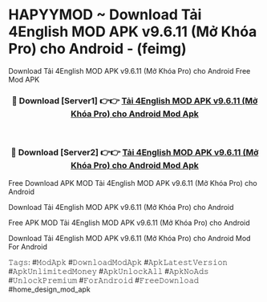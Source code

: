 # HAPYYMOD ~ Download Tải 4English MOD APK v9.6.11 (Mở Khóa Pro) cho Android - (feimg)
Download Tải 4English MOD APK v9.6.11 (Mở Khóa Pro) cho Android Free Mod APK

<div align="center">
<h3>🔴 Download [Server1] 👉👉 <a href="https://apk-comot.site?title=Tải_4English_MOD_APK_v9.6.11_(Mở_Khóa_Pro)_cho_Android">Tải 4English MOD APK v9.6.11 (Mở Khóa Pro) cho Android Mod Apk</a></h3><br>

<h3>🔴 Download [Server2] 👉👉 <a href="https://apk-comot.site?title=Tải_4English_MOD_APK_v9.6.11_(Mở_Khóa_Pro)_cho_Android">Tải 4English MOD APK v9.6.11 (Mở Khóa Pro) cho Android Mod Apk</a></h3>
</div>


Free Download APK MOD Tải 4English MOD APK v9.6.11 (Mở Khóa Pro) cho Android

Download Tải 4English MOD APK v9.6.11 (Mở Khóa Pro) cho Android 

Free APK MOD Tải 4English MOD APK v9.6.11 (Mở Khóa Pro) cho Android 

Download Tải 4English MOD APK v9.6.11 (Mở Khóa Pro) cho Android Mod For Android

𝚃𝚊𝚐𝚜: #𝙼𝚘𝚍𝙰𝚙𝚔 #𝙳𝚘𝚠𝚗𝚕𝚘𝚊𝚍𝙼𝚘𝚍𝙰𝚙𝚔 #𝙰𝚙𝚔𝙻𝚊𝚝𝚎𝚜𝚝𝚅𝚎𝚛𝚜𝚒𝚘𝚗 #𝙰𝚙𝚔𝚄𝚗𝚕𝚒𝚖𝚒𝚝𝚎𝚍𝙼𝚘𝚗𝚎𝚢 #𝙰𝚙𝚔𝚄𝚗𝚕𝚘𝚌𝚔𝙰𝚕𝚕 #𝙰𝚙𝚔𝙽𝚘𝙰𝚍𝚜 #𝚄𝚗𝚕𝚘𝚌𝚔𝙿𝚛𝚎𝚖𝚒𝚞𝚖 #𝙵𝚘𝚛𝙰𝚗𝚍𝚛𝚘𝚒𝚍 #𝙵𝚛𝚎𝚎𝙳𝚘𝚠𝚗𝚕𝚘𝚊𝚍 #home_design_mod_apk
